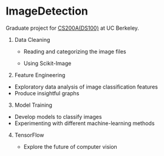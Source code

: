 # ImageDetection
Graduate project for  [CS200A(DS100)](http://www.ds100.org/fa18/) at UC Berkeley.

1. Data Cleaning

   - Reading and categorizing the image files

   - Using Scikit-Image

2.  Feature Engineering

   - Exploratory data analysis of image classification features
   - Produce insightful graphs

3.  Model Training

   - Develop models to classify images
   - Experimenting with different machine-learning methods

4. TensorFlow

   - Explore the future of computer vision